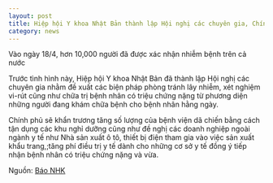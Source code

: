 ```yaml
---
layout: post
title: Hiệp hội Y khoa Nhật Bản thành lập Hội nghị các chuyên gia, Chính phủ tăng cường củng cố hệ thống y tế
category: news
---
```

Vào ngày 18/4, hơn 10,000 người đã được xác nhận nhiễm bệnh trên cả nước

Trước tình hình này, Hiệp hội Y khoa Nhật Bản đã thành lập Hội nghị các chuyên gia nhằm đề xuất các biện pháp phòng tránh lây nhiễm, xét nghiệm vi-rút cũng như chữa trị bệnh nhân có triệu chứng nặng từ phương diện những người đang khám chữa bệnh cho bệnh nhân hằng ngày.

Chính phủ sẽ khẩn trương tăng số lượng của bệnh viện dã chiến bằng cách tận dụng các khu nghỉ dưỡng cũng như đề nghị các doanh nghiệp ngoài ngành y tế như Nhà sản xuất ô tô, thiết bị điện tham gia vào việc sản xuất khẩu trang,;tăng phí điều trị y tế dành cho những cơ sở y tế đồng ý tiếp nhận bệnh nhân có triệu chứng nặng và vừa.

Nguồn: [Báo NHK](https://www3.nhk.or.jp/news/html/20200419/k10012395001000.html?utm_int=news-new_contents_list-items_016)